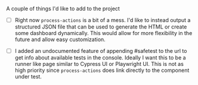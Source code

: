 A couple of things I'd like to add to the project

- [ ] Right now `process-actions` is a bit of a mess. I'd like to instead output a structured JSON file that can be used to generate the HTML or create some dashboard dynamically. This would allow for more flexibility in the future and allow easy customization.

- [ ] I added an undocumented feature of appending #safetest to the url to get info about available tests in the console. Ideally I want this to be a runner like page similar to Cypress UI or Playwright UI. This is not as high priority since `process-actions` does link directly to the component under test.
